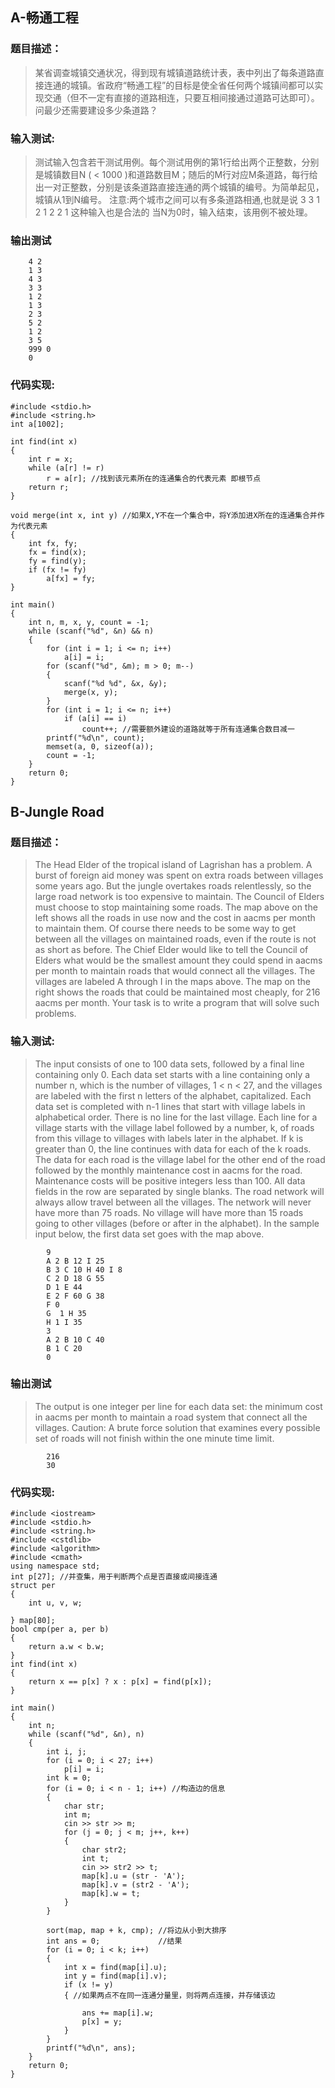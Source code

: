 
## A-畅通工程

### 题目描述：
> 某省调查城镇交通状况，得到现有城镇道路统计表，表中列出了每条道路直接连通的城镇。省政府“畅通工程”的目标是使全省任何两个城镇间都可以实现交通（但不一定有直接的道路相连，只要互相间接通过道路可达即可）。问最少还需要建设多少条道路？

### 输入测试:
> 测试输入包含若干测试用例。每个测试用例的第1行给出两个正整数，分别是城镇数目N ( < 1000 )和道路数目M；随后的M行对应M条道路，每行给出一对正整数，分别是该条道路直接连通的两个城镇的编号。为简单起见，城镇从1到N编号。
注意:两个城市之间可以有多条道路相通,也就是说
3 3
1 2
1 2
2 1
这种输入也是合法的
当N为0时，输入结束，该用例不被处理。

### 输出测试
```
    4 2
    1 3
    4 3
    3 3
    1 2
    1 3
    2 3
    5 2
    1 2
    3 5
    999 0  
    0
```

### 代码实现:

```
#include <stdio.h>
#include <string.h>
int a[1002];

int find(int x)
{
    int r = x;
    while (a[r] != r)
        r = a[r]; //找到该元素所在的连通集合的代表元素 即根节点
    return r;
}

void merge(int x, int y) //如果X,Y不在一个集合中，将Y添加进X所在的连通集合并作为代表元素
{
    int fx, fy;
    fx = find(x);
    fy = find(y);
    if (fx != fy)
        a[fx] = fy;
}

int main()
{
    int n, m, x, y, count = -1;
    while (scanf("%d", &n) && n)
    {
        for (int i = 1; i <= n; i++)
            a[i] = i;
        for (scanf("%d", &m); m > 0; m--)
        {
            scanf("%d %d", &x, &y);
            merge(x, y);
        }
        for (int i = 1; i <= n; i++)
            if (a[i] == i)
                count++; //需要额外建设的道路就等于所有连通集合数目减一
        printf("%d\n", count);
        memset(a, 0, sizeof(a));
        count = -1;
    }
    return 0;
}
```

## B-Jungle Road

### 题目描述：
> The Head Elder of the tropical island of Lagrishan has a problem. A burst of foreign aid money was spent on extra roads between villages some years ago. But the jungle overtakes roads relentlessly, so the large road network is too expensive to maintain. The Council of Elders must choose to stop maintaining some roads. The map above on the left shows all the roads in use now and the cost in aacms per month to maintain them. Of course there needs to be some way to get between all the villages on maintained roads, even if the route is not as short as before. The Chief Elder would like to tell the Council of Elders what would be the smallest amount they could spend in aacms per month to maintain roads that would connect all the villages. The villages are labeled A through I in the maps above. The map on the right shows the roads that could be maintained most cheaply, for 216 aacms per month. Your task is to write a program that will solve such problems.

### 输入测试:
> The input consists of one to 100 data sets, followed by a final line containing only 0. Each data set starts with a line containing only a number n, which is the number of villages, 1 < n < 27, and the villages are labeled with the first n letters of the alphabet, capitalized. Each data set is completed with n-1 lines that start with village labels in alphabetical order. There is no line for the last village. Each line for a village starts with the village label followed by a number, k, of roads from this village to villages with labels later in the alphabet. If k is greater than 0, the line continues with data for each of the k roads. The data for each road is the village label for the other end of the road followed by the monthly maintenance cost in aacms for the road. Maintenance costs will be positive integers less than 100. All data fields in the row are separated by single blanks. The road network will always allow travel between all the villages. The network will never have more than 75 roads. No village will have more than 15 roads going to other villages (before or after in the alphabet). In the sample input below, the first data set goes with the map above.

```
        9
        A 2 B 12 I 25
        B 3 C 10 H 40 I 8
        C 2 D 18 G 55
        D 1 E 44
        E 2 F 60 G 38
        F 0
        G  1 H 35
        H 1 I 35
        3
        A 2 B 10 C 40
        B 1 C 20
        0
```
### 输出测试
> The output is one integer per line for each data set: the minimum cost in aacms per month to maintain a road system that connect all the villages. Caution: A brute force solution that examines every possible set of roads will not finish within the one minute time limit.

```
        216
        30
```

### 代码实现:

```
#include <iostream>
#include <stdio.h>
#include <string.h>
#include <cstdlib>
#include <algorithm>
#include <cmath>
using namespace std;
int p[27]; //并查集，用于判断两个点是否直接或间接连通
struct per
{
    int u, v, w;

} map[80];
bool cmp(per a, per b)
{
    return a.w < b.w;
}
int find(int x)
{
    return x == p[x] ? x : p[x] = find(p[x]);
}

int main()
{
    int n;
    while (scanf("%d", &n), n)
    {
        int i, j;
        for (i = 0; i < 27; i++)
            p[i] = i;
        int k = 0;
        for (i = 0; i < n - 1; i++) //构造边的信息
        {
            char str;
            int m;
            cin >> str >> m;
            for (j = 0; j < m; j++, k++)
            {
                char str2;
                int t;
                cin >> str2 >> t;
                map[k].u = (str - 'A');
                map[k].v = (str2 - 'A');
                map[k].w = t;
            }
        }

        sort(map, map + k, cmp); //将边从小到大排序
        int ans = 0;             //结果
        for (i = 0; i < k; i++)
        {
            int x = find(map[i].u);
            int y = find(map[i].v);
            if (x != y)
            { //如果两点不在同一连通分量里，则将两点连接，并存储该边

                ans += map[i].w;
                p[x] = y;
            }
        }
        printf("%d\n", ans);
    }
    return 0;
}
```
